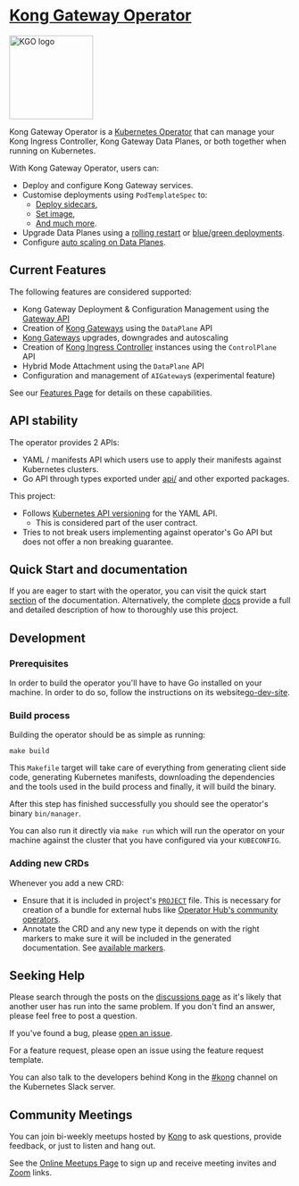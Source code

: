 # [Kong Gateway Operator](https://docs.konghq.com/gateway-operator/latest/)

<img src="./logo/logo.png" alt="KGO logo" title="Kong Gateway Operator" height="150" width="150" />

Kong Gateway Operator is a [Kubernetes Operator][operator-concept] that can manage
your Kong Ingress Controller, Kong Gateway Data Planes, or both together when running
on Kubernetes.

With Kong Gateway Operator, users can:

* Deploy and configure Kong Gateway services.
* Customise deployments using `PodTemplateSpec` to:
  * [Deploy sidecars][docs_sidecar],
  * [Set image][docs_dataplane_image],
  * [And much more][docs_podtemplatespec].
* Upgrade Data Planes using a [rolling restart][docs_upgrade_rolling] or [blue/green deployments][docs_upgrade_bg].
* Configure [auto scaling on Data Planes][docs_autoscaling].

[docs_sidecar]: https://docs.konghq.com/gateway-operator/latest/customization/sidecars/
[docs_dataplane_image]: https://docs.konghq.com/gateway-operator/latest/customization/data-plane-image/
[docs_podtemplatespec]: https://docs.konghq.com/gateway-operator/latest/customization/pod-template-spec/
[docs_upgrade_rolling]: https://docs.konghq.com/gateway-operator/latest/guides/upgrade/data-plane/rolling/
[docs_upgrade_bg]: https://docs.konghq.com/gateway-operator/latest/guides/upgrade/data-plane/blue-green/
[docs_autoscaling]: https://docs.konghq.com/gateway-operator/latest/guides/autoscaling-kong/

## Current Features

The following features are considered supported:

* Kong Gateway Deployment & Configuration Management using the [Gateway API][gwapi]
* Creation of [Kong Gateways][konggw] using the `DataPlane` API
* [Kong Gateways][konggw] upgrades, downgrades and autoscaling
* Creation of [Kong Ingress Controller][kic] instances using the `ControlPlane` API
* Hybrid Mode Attachment using the `DataPlane` API
* Configuration and management of `AIGateway`s (experimental feature)

See our [Features Page](/FEATURES.md) for details on these capabilities.

## API stability

The operator provides 2 APIs:

- YAML / manifests API which users use to apply their manifests against Kubernetes clusters.
- Go API through types exported under [api/](https://github.com/Kong/gateway-operator/tree/main/api)
  and other exported packages.

This project:

- Follows [Kubernetes API versioning][k8s_api_versioning] for the YAML API.
  - This is considered part of the user contract.
- Tries to not break users implementing against operator's Go API but does not
  offer a non breaking guarantee.

[k8s_api_versioning]: https://kubernetes.io/docs/reference/using-api/#api-versioning

## Quick Start and documentation

If you are eager to start with the operator, you can visit the quick start [section][docsqs]
of the documentation. Alternatively, the complete [docs][docs] provide a full and
detailed description of how to thoroughly use this project.

## Development

### Prerequisites

In order to build the operator you'll have to have Go installed on your machine.
In order to do so, follow the instructions on its website[go-dev-site].

### Build process

Building the operator should be as simple as running:

```console
make build
```

This `Makefile` target will take care of everything from generating client side code,
generating Kubernetes manifests, downloading the dependencies and the tools used
in the build process and finally, it will build the binary.

After this step has finished successfully you should see the operator's binary `bin/manager`.

You can also run it directly via `make run` which will run the operator on your
machine against the cluster that you have configured via your `KUBECONFIG`.

### Adding new CRDs

Whenever you add a new CRD:
- Ensure that it is included in project's [`PROJECT`](./PROJECT) file. This is necessary for creation of
  a bundle for external hubs like [Operator Hub's community operators][community-operators].
- Annotate the CRD and any new type it depends on with the right markers to make sure it will be included
  in the generated documentation. See [available markers][available-markers].

[community-operators]: https://github.com/k8s-operatorhub/community-operators/
[available-markers]: https://github.com/Kong/kubernetes-configuration/blob/main/README.md#available-custom-markers

## Seeking Help

Please search through the posts on the [discussions page][disc] as it's likely
that another user has run into the same problem. If you don't find an answer,
please feel free to post a question.

If you've found a bug, please [open an issue][issues].

For a feature request, please open an issue using the feature request template.

You can also talk to the developers behind Kong in the [#kong][slack] channel on
the Kubernetes Slack server.

## Community Meetings

You can join bi-weekly meetups hosted by [Kong][kong] to ask questions, provide
feedback, or just to listen and hang out.

See the [Online Meetups Page][kong-meet] to sign up and receive meeting invites
and [Zoom][zoom] links.

[kong]:https://konghq.com
[konggw]:https://github.com/kong/kong
[kic]:https://github.com/kong/kubernetes-ingress-controller
[gwapi]:https://github.com/kubernetes-sigs/gateway-api
[go-dev-site]: https://go.dev/
[disc]:https://github.com/kong/gateway-operator/discussions
[issues]:https://github.com/Kong/gateway-operator/issues
[slack]:https://kubernetes.slack.com/messages/kong
[kong-meet]:https://konghq.com/online-meetups/
[zoom]:https://zoom.us
[docs]:https://docs.konghq.com/gateway-operator/latest/
[docsqs]:https://docs.konghq.com/gateway-operator/latest/get-started/kic/install/
[operator-concept]:https://kubernetes.io/docs/concepts/extend-kubernetes/operator/
